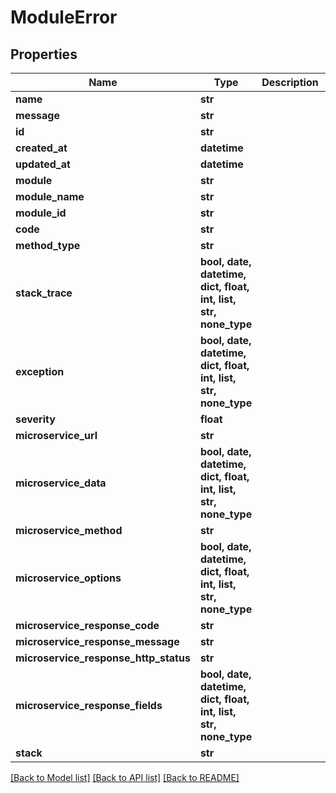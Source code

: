 # ModuleError


## Properties
Name | Type | Description | Notes
------------ | ------------- | ------------- | -------------
**name** | **str** |  | 
**message** | **str** |  | 
**id** | **str** |  | 
**created_at** | **datetime** |  | 
**updated_at** | **datetime** |  | 
**module** | **str** |  | 
**module_name** | **str** |  | 
**module_id** | **str** |  | 
**code** | **str** |  | 
**method_type** | **str** |  | 
**stack_trace** | **bool, date, datetime, dict, float, int, list, str, none_type** |  | 
**exception** | **bool, date, datetime, dict, float, int, list, str, none_type** |  | 
**severity** | **float** |  | 
**microservice_url** | **str** |  | 
**microservice_data** | **bool, date, datetime, dict, float, int, list, str, none_type** |  | 
**microservice_method** | **str** |  | 
**microservice_options** | **bool, date, datetime, dict, float, int, list, str, none_type** |  | 
**microservice_response_code** | **str** |  | 
**microservice_response_message** | **str** |  | 
**microservice_response_http_status** | **str** |  | 
**microservice_response_fields** | **bool, date, datetime, dict, float, int, list, str, none_type** |  | 
**stack** | **str** |  | [optional] 

[[Back to Model list]](../README.md#documentation-for-models) [[Back to API list]](../README.md#documentation-for-api-endpoints) [[Back to README]](../README.md)



